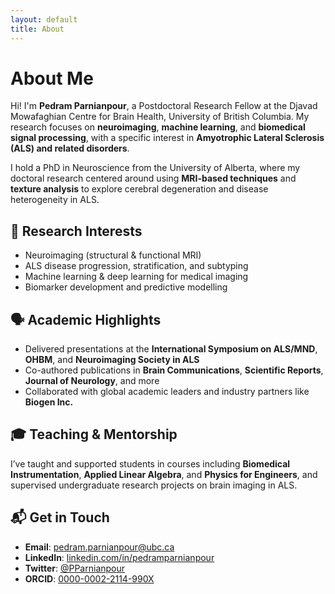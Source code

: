 ```yaml
---
layout: default
title: About
---
```


# About Me

Hi! I'm **Pedram Parnianpour**, a Postdoctoral Research Fellow at the Djavad Mowafaghian Centre for Brain Health, University of British Columbia. My research focuses on **neuroimaging**, **machine learning**, and **biomedical signal processing**, with a specific interest in **Amyotrophic Lateral Sclerosis (ALS) and related disorders**.

I hold a PhD in Neuroscience from the University of Alberta, where my doctoral research centered around using **MRI-based techniques** and **texture analysis** to explore cerebral degeneration and disease heterogeneity in ALS.

## 🧠 Research Interests

- Neuroimaging (structural & functional MRI)
- ALS disease progression, stratification, and subtyping
- Machine learning & deep learning for medical imaging
- Biomarker development and predictive modelling

## 🗣️ Academic Highlights

- Delivered presentations at the **International Symposium on ALS/MND**, **OHBM**, and **Neuroimaging Society in ALS**
- Co-authored publications in **Brain Communications**, **Scientific Reports**, **Journal of Neurology**, and more
- Collaborated with global academic leaders and industry partners like **Biogen Inc.**

## 🎓 Teaching & Mentorship

I’ve taught and supported students in courses including **Biomedical Instrumentation**, **Applied Linear Algebra**, and **Physics for Engineers**, and supervised undergraduate research projects on brain imaging in ALS.

## 📬 Get in Touch

- **Email**: [pedram.parnianpour@ubc.ca](mailto:pedram.parnianpour@ubc.ca)  
- **LinkedIn**: [linkedin.com/in/pedramparnianpour](https://www.linkedin.com/in/pedramparnianpour)  
- **Twitter**: [@PParnianpour](https://twitter.com/PParnianpour)  
- **ORCID**: [0000-0002-2114-990X](https://orcid.org/0000-0002-2114-990X)
